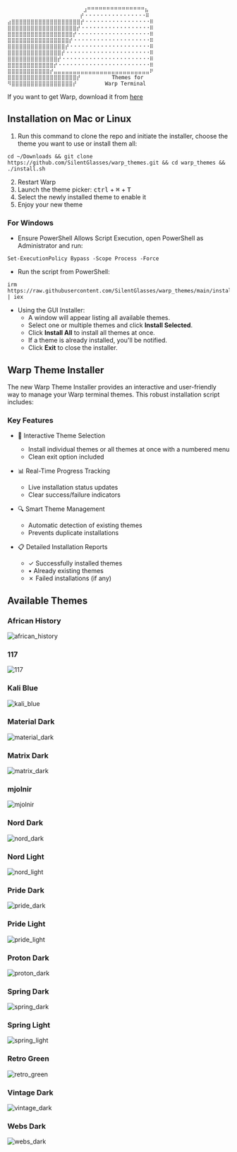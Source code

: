 ```
                        ⣰⠛⠛⠛⠛⠛⠛⠛⠛⠛⠛⠛⠛⠛⠛⠛⣦
                       ⡞⠐⠐⠐⠐⠐⠐⠐⠐⠐⠐⠐⠐⠐⠐⠐⠐⠿
⣴⣿⣿⣿⣿⣿⣿⣿⣿⣿⣿⣿⣿⣿⣿⣿⣿⣿⣿⡞⠐⠐⠐⠐⠐⠐⠐⠐⠐⠐⠐⠐⠐⠐⠐⠐⠐⠿
⣿⣿⣿⣿⣿⣿⣿⣿⣿⣿⣿⣿⣿⣿⣿⣿⣿⣿⡞⠐⠐⠐⠐⠐⠐⠐⠐⠐⠐⠐⠐⠐⠐⠐⠐⠐⠐⠿
⣿⣿⣿⣿⣿⣿⣿⣿⣿⣿⣿⣿⣿⣿⣿⣿⣿⡞⠐⠐⠐⠐⠐⠐⠐⠐⠐⠐⠐⠐⠐⠐⠐⠐⠐⠐⠐⠿
⣿⣿⣿⣿⣿⣿⣿⣿⣿⣿⣿⣿⣿⣿⣿⣿⡞⠐⠐⠐⠐⠐⠐⠐⠐⠐⠐⠐⠐⠐⠐⠐⠐⠐⠐⠐⠐⠿
⣿⣿⣿⣿⣿⣿⣿⣿⣿⣿⣿⣿⣿⣿⣿⡞⠐⠐⠐⠐⠐⠐⠐⠐⠐⠐⠐⠐⠐⠐⠐⠐⠐⠐⠐⠐⠐⠿
⣿⣿⣿⣿⣿⣿⣿⣿⣿⣿⣿⣿⣿⣿⡞⠐⠐⠐⠐⠐⠐⠐⠐⠐⠐⠐⠐⠐⠐⠐⠐⠐⠐⠐⠐⠐⠐⠿
⣿⣿⣿⣿⣿⣿⣿⣿⣿⣿⣿⣿⣿⡞⠐⠐⠐⠐⠐⠐⠐⠐⠐⠐⠐⠐⠐⠐⠐⠐⠐⠐⠐⠐⠐⠐⠐⠿
⣿⣿⣿⣿⣿⣿⣿⣿⣿⣿⣿⣿⡞⠐⠐⠐⠐⠐⠐⠐⠐⠐⠐⠐⠐⠐⠐⠐⠐⠐⠐⠐⠐⠐⠐⠐⠐⠿
⣿⣿⣿⣿⣿⣿⣿⣿⣿⣿⣿⡞⣤⣤⣤⣤⣤⣤⣤⣤⣤⣤⣤⣤⣤⣤⣤⣤⣤⣤⣤⣤⣤⣤⣤⣤⣤⠟
⣿⣿⣿⣿⣿⣿⣿⣿⣿⣿⣿⣿⣿⣿⣿⣿⣿⣿⡞          Themes for
⠻⣿⣿⣿⣿⣿⣿⣿⣿⣿⣿⣿⣿⣿⣿⣿⣿⡞         Warp Terminal
```

If you want to get Warp, download it from [here](https://app.warp.dev/referral/2K4GVJ)

## Installation on Mac or Linux

1. Run this command to clone the repo and initiate the installer, choose the theme you want to use or install them all:
```
cd ~/Downloads && git clone https://github.com/SilentGlasses/warp_themes.git && cd warp_themes && ./install.sh
```
2. Restart Warp
3. Launch the theme picker: <kbd>ctrl</kbd> + <kbd>⌘</kbd> + <kbd>T</kbd>
4. Select the newly installed theme to enable it
5. Enjoy your new theme

### For Windows

- Ensure PowerShell Allows Script Execution, open PowerShell as Administrator and run:
```
Set-ExecutionPolicy Bypass -Scope Process -Force
```
- Run the script from PowerShell:
```
irm https://raw.githubusercontent.com/SilentGlasses/warp_themes/main/install_warp_themes.ps1 | iex
```
- Using the GUI Installer:
    - A window will appear listing all available themes.
    - Select one or multiple themes and click **Install Selected**.
    - Click **Install All** to install all themes at once.
    - If a theme is already installed, you'll be notified.
    - Click **Exit** to close the installer.

## Warp Theme Installer

The new Warp Theme Installer provides an interactive and user-friendly way to manage your Warp terminal themes. This robust installation script includes:

### Key Features

- 🎨 Interactive Theme Selection
  - Install individual themes or all themes at once with a numbered menu
  - Clean exit option included

- 📊 Real-Time Progress Tracking
  - Live installation status updates
  - Clear success/failure indicators

- 🔍 Smart Theme Management
  - Automatic detection of existing themes
  - Prevents duplicate installations

- 📋 Detailed Installation Reports
  - ✓ Successfully installed themes
  - • Already existing themes
  - ✗ Failed installations (if any)

## Available Themes

### African History

![african_history](./images/african_history.png)

### 117

![117](./images/117_dark.png)

### Kali Blue

![kali_blue](./images/kali_blue.png)

### Material Dark

![material_dark](./images/material_dark.png)

### Matrix Dark

![matrix_dark](./images/matrix_dark.png)

### mjolnir

![mjolnir](./images/mjolnir_dark.png)

### Nord Dark

![nord_dark](./images/nord_dark.png)

### Nord Light

![nord_light](./images/nord_light.png)

### Pride Dark

![pride_dark](./images/pride_dark.png)

### Pride Light

![pride_light](./images/pride_light.png)

### Proton Dark

![proton_dark](./images/proton_dark.png)

### Spring Dark

![spring_dark](./images/spring_dark.png)

### Spring Light

![spring_light](./images/spring_light.png)

### Retro Green

![retro_green](./images/retro_green.png)

### Vintage Dark

![vintage_dark](./images/vintage_dark.png)

### Webs Dark

![webs_dark](./images/webs_dark.png)
